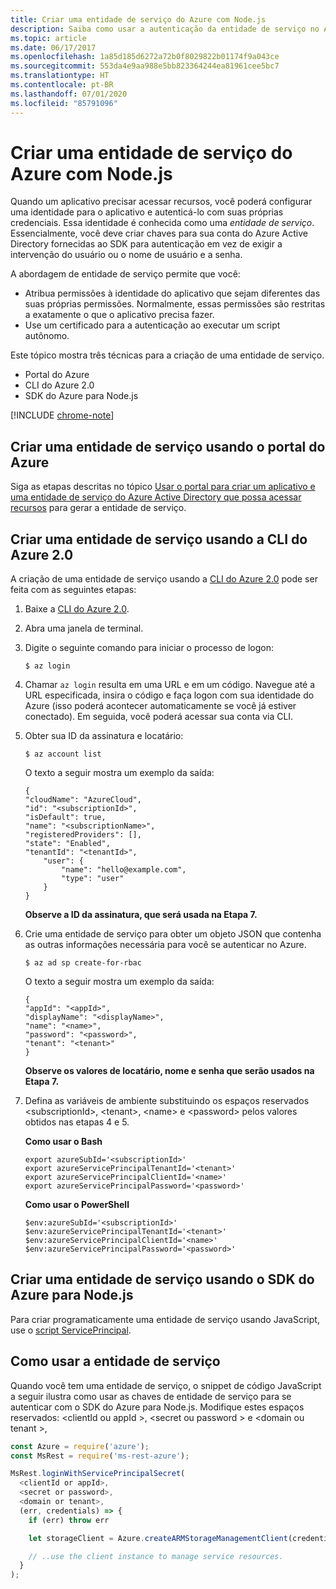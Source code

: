 ```yaml
---
title: Criar uma entidade de serviço do Azure com Node.js
description: Saiba como usar a autenticação da entidade de serviço no Azure com Node.js e JavaScript
ms.topic: article
ms.date: 06/17/2017
ms.openlocfilehash: 1a85d185d6272a72b0f8029822b01174f9a043ce
ms.sourcegitcommit: 553da4e9aa988e5bb823364244ea81961cee5bc7
ms.translationtype: HT
ms.contentlocale: pt-BR
ms.lasthandoff: 07/01/2020
ms.locfileid: "85791096"
---
```

# <a name="create-an-azure-service-principal-with-nodejs"></a>Criar uma entidade de serviço do Azure com Node.js 

Quando um aplicativo precisar acessar recursos, você poderá configurar uma identidade para o aplicativo e autenticá-lo com suas próprias credenciais. Essa identidade é conhecida como uma *entidade de serviço*. Essencialmente, você deve criar chaves para sua conta do Azure Active Directory fornecidas ao SDK para autenticação em vez de exigir a intervenção do usuário ou o nome de usuário e a senha.

A abordagem de entidade de serviço permite que você:
- Atribua permissões à identidade do aplicativo que sejam diferentes das suas próprias permissões. Normalmente, essas permissões são restritas a exatamente o que o aplicativo precisa fazer.
- Use um certificado para a autenticação ao executar um script autônomo.

Este tópico mostra três técnicas para a criação de uma entidade de serviço.

- Portal do Azure
- CLI do Azure 2.0
- SDK do Azure para Node.js

[!INCLUDE [chrome-note](includes/chrome-note.md)]

## <a name="create-a-service-principal-using-the-azure-portal"></a>Criar uma entidade de serviço usando o portal do Azure

Siga as etapas descritas no tópico [Usar o portal para criar um aplicativo e uma entidade de serviço do Azure Active Directory que possa acessar recursos](https://azure.microsoft.com/documentation/articles/resource-group-create-service-principal-portal/) para gerar a entidade de serviço.

## <a name="create-a-service-principal-using-the-azure-cli-20"></a>Criar uma entidade de serviço usando a CLI do Azure 2.0

A criação de uma entidade de serviço usando a [CLI do Azure 2.0](/cli/azure/install-az-cli2) pode ser feita com as seguintes etapas:

1. Baixe a [CLI do Azure 2.0](/cli/azure/install-az-cli2).

2. Abra uma janela de terminal.

3. Digite o seguinte comando para iniciar o processo de logon:

    ```shell
    $ az login
    ```

4. Chamar `az login` resulta em uma URL e em um código. Navegue até a URL especificada, insira o código e faça logon com sua identidade do Azure (isso poderá acontecer automaticamente se você já estiver conectado). Em seguida, você poderá acessar sua conta via CLI.

5. Obter sua ID da assinatura e locatário:

    ```shell
    $ az account list
    ```

    O texto a seguir mostra um exemplo da saída:

    ```shell
    {
    "cloudName": "AzureCloud",
    "id": "<subscriptionId>",
    "isDefault": true,
    "name": "<subscriptionName>",
    "registeredProviders": [],
    "state": "Enabled",
    "tenantId": "<tenantId>",
        "user": {
            "name": "hello@example.com",
            "type": "user"
        }
    }
    ```

    **Observe a ID da assinatura, que será usada na Etapa 7.**

6. Crie uma entidade de serviço para obter um objeto JSON que contenha as outras informações necessária para você se autenticar no Azure.

    ```shell
    $ az ad sp create-for-rbac
    ```

    O texto a seguir mostra um exemplo da saída:

    ```shell
    {
    "appId": "<appId>",
    "displayName": "<displayName>",
    "name": "<name>",
    "password": "<password>",
    "tenant": "<tenant>"
    }
    ```

    **Observe os valores de locatário, nome e senha que serão usados na Etapa 7.**

7. Defina as variáveis de ambiente substituindo os espaços reservados &lt;subscriptionId>, &lt;tenant>, &lt;name> e &lt;password> pelos valores obtidos nas etapas 4 e 5. 

    **Como usar o Bash**

    ```shell
    export azureSubId='<subscriptionId>'
    export azureServicePrincipalTenantId='<tenant>'
    export azureServicePrincipalClientId='<name>'
    export azureServicePrincipalPassword='<password>'
    ```

    **Como usar o PowerShell**

    ```shell
    $env:azureSubId='<subscriptionId>'
    $env:azureServicePrincipalTenantId='<tenant>'
    $env:azureServicePrincipalClientId='<name>'
    $env:azureServicePrincipalPassword='<password>'
    ```

## <a name="create-a-service-principal-using-the-azure-sdk-for-nodejs"></a>Criar uma entidade de serviço usando o SDK do Azure para Node.js

Para criar programaticamente uma entidade de serviço usando JavaScript, use o [script ServicePrincipal](https://github.com/Azure/azure-sdk-for-node/tree/master/Documentation/ServicePrincipal).   

## <a name="using-the-service-principal"></a>Como usar a entidade de serviço

Quando você tem uma entidade de serviço, o snippet de código JavaScript a seguir ilustra como usar as chaves de entidade de serviço para se autenticar com o SDK do Azure para Node.js. Modifique estes espaços reservados: &lt;clientId ou appId >, &lt;secret ou password > e &lt;domain ou tenant >,

```javascript
const Azure = require('azure');
const MsRest = require('ms-rest-azure');

MsRest.loginWithServicePrincipalSecret(
  <clientId or appId>,
  <secret or password>,
  <domain or tenant>,
  (err, credentials) => {
    if (err) throw err

    let storageClient = Azure.createARMStorageManagementClient(credentials, '<azure-subscription-id>');

    // ..use the client instance to manage service resources.
  }
);
```
